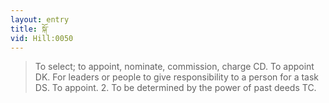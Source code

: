 ```yaml
---
layout: entry
title: སྐོ་
vid: Hill:0050
---
```

> To select; to appoint, nominate, commission, charge CD\. To appoint DK\. For leaders or people to give responsibility to a person for a task DS\. To appoint\. 2\. To be determined by the power of past deeds TC\.



